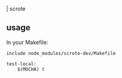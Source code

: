 | scrote

## usage

In your Makefile:

```
include node_modules/scrote-dev/Makefile

test-local:
    $(MOCHA) t
```

